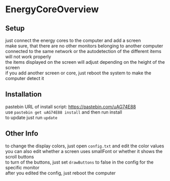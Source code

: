 # EnergyCoreOverview
## Setup
just connect the energy cores to the computer and add a screen
<br>make sure, that there are no other monitors belonging to another computer connected to the same network or the autodetection of the different items will not work properly
<br>the items displayed on the screen will adjust depending on the height of the screen
<br>if you add another screen or core, just reboot the system to make the computer detect it
## Installation
pastebin URL of install script: https://pastebin.com/uAG74E88
<br>use <code>pastebin get uAG74E88 install</code> and then run install
<br>to update just run <code>update</code>
## Other Info
to change the display colors, just open <code>config.txt</code> and edit the color values
<br>you can also edit whether a screen uses smallFont or whether it shows the scroll buttons
<br>to turn of the buttons, just set <code>drawButtons</code> to false in the config for the specific monitor
<br>after you edited the config, just reboot the computer
